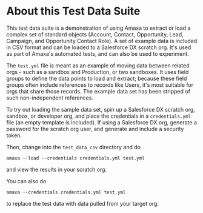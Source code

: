 # About this Test Data Suite

This test data suite is a demonstration of using Amaxa to extract or load a complex set of standard objects (Account, Contact, Opportunity, Lead, Campaign, and Opportunity Contact Role). A set of example data is included in CSV format and can be loaded to a Salesforce DX scratch org. It's used as part of Amaxa's automated tests, and can also be used to experiment.

The `test.yml` file is meant as an example of moving data between related orgs - such as a sandbox and Production, or two sandboxes. It uses field groups to define the data points to load and extract; because these field groups often include references to records like Users, it's most suitable for orgs that share those records. The example data set has been stripped of such non-independent references.

To try out loading the sample data set, spin up a Salesforce DX scratch org, sandbox, or developer org, and place the credentials in a `credentials.yml` file (an empty template is included). If using a Salesforce DX org, generate a password for the scratch org user, and generate and include a security token.

Then, change into the `test_data_csv` directory and do

    amaxa --load --credentials credentials.yml test.yml

and view the results in your scratch org.

You can also do

    amaxa --credentials credentials.yml test.yml

to replace the test data with data pulled from your target org.
